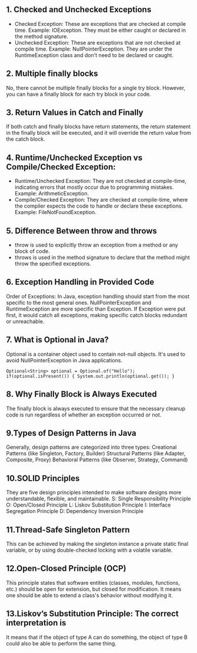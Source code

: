 ## 1. Checked and Unchecked Exceptions
* Checked Exception: These are exceptions that are checked at compile time. Example: IOException. They must be either caught or declared in the method signature.
* Unchecked Exception: These are exceptions that are not checked at compile time. Example: NullPointerException. They are under the RuntimeException class and don't need to be declared or caught.

## 2. Multiple finally blocks
No, there cannot be multiple finally blocks for a single try block. However, you can have a finally block for each try block in your code.

## 3. Return Values in Catch and Finally
If both catch and finally blocks have return statements, the return statement in the finally block will be executed, and it will override the return value from the catch block.

## 4. Runtime/Unchecked Exception vs Compile/Checked Exception:
* Runtime/Unchecked Exception: They are not checked at compile-time, indicating errors that mostly occur due to programming mistakes. Example: ArithmeticException.
* Compile/Checked Exception: They are checked at compile-time, where the compiler expects the code to handle or declare these exceptions. Example: FileNotFoundException.

## 5. Difference Between throw and throws
* throw is used to explicitly throw an exception from a method or any block of code.
* throws is used in the method signature to declare that the method might throw the specified exceptions.

## 6. Exception Handling in Provided Code
Order of Exceptions: In Java, exception handling should start from the most specific to the most general ones. NullPointerException and RuntimeException are more specific than Exception. If Exception were put first, it would catch all exceptions, making specific catch blocks redundant or unreachable.

## 7. What is Optional in Java?
Optional is a container object used to contain not-null objects. It's used to avoid NullPointerException in Java applications.

`Optional<String> optional = Optional.of("Hello");
 if(optional.isPresent()) {
    System.out.println(optional.get());
}`

## 8. Why Finally Block is Always Executed
The finally block is always executed to ensure that the necessary cleanup code is run regardless of whether an exception occurred or not.

## 9.Types of Design Patterns in Java
Generally, design patterns are categorized into three types:
Creational Patterns (like Singleton, Factory, Builder)
Structural Patterns (like Adapter, Composite, Proxy)
Behavioral Patterns (like Observer, Strategy, Command)

## 10.SOLID Principles
They are five design principles intended to make software designs more understandable, flexible, and maintainable.
S: Single Responsibility Principle
O: Open/Closed Principle
L: Liskov Substitution Principle
I: Interface Segregation Principle
D: Dependency Inversion Principle

## 11.Thread-Safe Singleton Pattern
This can be achieved by making the singleton instance a private static final variable, or by using double-checked locking with a volatile variable.

## 12.Open-Closed Principle (OCP)
This principle states that software entities (classes, modules, functions, etc.) should be open for extension, but closed for modification. It means one should be able to extend a class's behavior without modifying it.

## 13.Liskov’s Substitution Principle: The correct interpretation is
It means that if the object of type A can do something, the object of type B could also be able to perform the same thing.